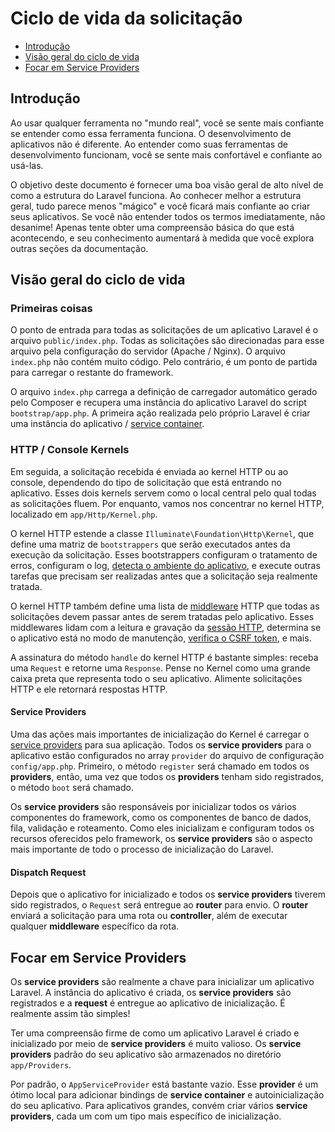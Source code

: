 # Ciclo de vida da solicitação

- [Introdução](#introducao)
- [Visão geral do ciclo de vida](#visao-geral-do-ciclo-de-vida)
- [Focar em Service Providers](#focar-em-service-providers)

<a name="introducao"></a>
## Introdução

Ao usar qualquer ferramenta no "mundo real", você se sente mais confiante se entender como essa ferramenta funciona. O desenvolvimento de aplicativos não é diferente. Ao entender como suas ferramentas de desenvolvimento funcionam, você se sente mais confortável e confiante ao usá-las.

O objetivo deste documento é fornecer uma boa visão geral de alto nível de como a estrutura do Laravel funciona. Ao conhecer melhor a estrutura geral, tudo parece menos "mágico" e você ficará mais confiante ao criar seus aplicativos. Se você não entender todos os termos imediatamente, não desanime! Apenas tente obter uma compreensão básica do que está acontecendo, e seu conhecimento aumentará à medida que você explora outras seções da documentação.

<a name="visao-geral-do-ciclo-de-vida"></a>
## Visão geral do ciclo de vida

### Primeiras coisas

O ponto de entrada para todas as solicitações de um aplicativo Laravel é o arquivo `public/index.php`. Todas as solicitações são direcionadas para esse arquivo pela configuração do servidor (Apache / Nginx). O arquivo `index.php` não contém muito código. Pelo contrário, é um ponto de partida para carregar o restante do framework.

O arquivo `index.php` carrega a definição de carregador automático gerado pelo Composer e recupera uma instância do aplicativo Laravel do script `bootstrap/app.php`. A primeira ação realizada pelo próprio Laravel é criar uma instância do aplicativo / [service container](/docs/{{version}}/container).

### HTTP / Console Kernels

Em seguida, a solicitação recebida é enviada ao kernel HTTP ou ao console, dependendo do tipo de solicitação que está entrando no aplicativo. Esses dois kernels servem como o local central pelo qual todas as solicitações fluem. Por enquanto, vamos nos concentrar no kernel HTTP, localizado em `app/Http/Kernel.php`.

O kernel HTTP estende a classe `Illuminate\Foundation\Http\Kernel`, que define uma matriz de `bootstrappers` que serão executados antes da execução da solicitação. Esses bootstrappers configuram o tratamento de erros, configuram o log, [detecta o ambiente do aplicativo](/docs/{{version}}/configuration#environment-configuration), e execute outras tarefas que precisam ser realizadas antes que a solicitação seja realmente tratada.

O kernel HTTP também define uma lista de [middleware](/docs/{{version}}/middleware) HTTP que todas as solicitações devem passar antes de serem tratadas pelo aplicativo. Esses middlewares lidam com a leitura e gravação da [sessão HTTP](/docs/{{version}}/session), determina se o aplicativo está no modo de manutenção, [verifica o CSRF token](/docs/{{version}}/csrf), e mais.

A assinatura do método `handle` do kernel HTTP é bastante simples: receba uma `Request` e retorne uma `Response`. Pense no Kernel como uma grande caixa preta que representa todo o seu aplicativo. Alimente solicitações HTTP e ele retornará respostas HTTP.

#### Service Providers

Uma das ações mais importantes de inicialização do Kernel é carregar o [service providers](/docs/{{version}}/providers) para sua aplicação. Todos os **service providers** para o aplicativo estão configurados no array `provider` do arquivo de configuração `config/app.php`. Primeiro, o método `register` será chamado em todos os **providers**, então, uma vez que todos os **providers** tenham sido registrados, o método `boot` será chamado.

Os **service providers** são responsáveis ​​por inicializar todos os vários componentes do framework, como os componentes de banco de dados, fila, validação e roteamento. Como eles inicializam e configuram todos os recursos oferecidos pelo framework, os **service providers** são o aspecto mais importante de todo o processo de inicialização do Laravel.

#### Dispatch Request

Depois que o aplicativo for inicializado e todos os **service providers** tiverem sido registrados, o `Request` será entregue ao **router** para envio. O **router** enviará a solicitação para uma rota ou **controller**, além de executar qualquer **middleware** específico da rota.

<a name="focar-em-service-providers"></a>
## Focar em Service Providers

Os **service providers** são realmente a chave para inicializar um aplicativo Laravel. A instância do aplicativo é criada, os **service providers** são registrados e a **request** é entregue ao aplicativo de inicialização. É realmente assim tão simples!

Ter uma compreensão firme de como um aplicativo Laravel é criado e inicializado por meio de **service providers** é muito valioso. Os **service providers** padrão do seu aplicativo são armazenados no diretório `app/Providers`.

Por padrão, o `AppServiceProvider` está bastante vazio. Esse **provider** é um ótimo local para adicionar bindings de **service container** e autoinicialização do seu aplicativo. Para aplicativos grandes, convém criar vários **service providers**, cada um com um tipo mais específico de inicialização.
